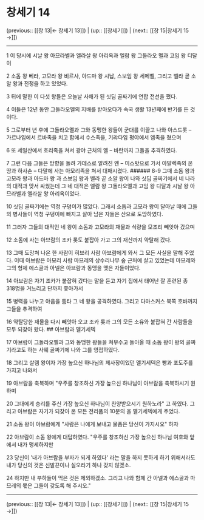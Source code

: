 # 창세기 14

(previous:: [[창 13|← 창세기 13]]) | (up:: [[창세기]]) | (next:: [[창 15|창세기 15 →]])

***




1 
이 당시에 시날 왕 아므라벨과 엘라살 왕 아리옥과 엘람 왕 그돌라오 멜과 고임 왕 디달이 



2 
소돔 왕 베라, 고모라 왕 비르사, 아드마 왕 시납, 스보임 왕 세메벨, 그리고 벨라 곧 소알 왕과 전쟁을 하고 있었다. 



3 
뒤에 말한 이 다섯 왕들은 오늘날 사해가 된 싯딤 골짜기에 연합 전선을 폈다. 



4 
이들은 12년 동안 그돌라오멜의 지배를 받아오다가 속국 생활 13년째에 반기를 든 것이다. 



5 
그로부터 년 후에 그돌라오멜과 그와 동맹한 왕들이 군대를 이끌고 나와 아스드롯 – 가르나임에서 르바족을 치고 함에서 수스족을, 기랴다임 평야에서 엠족을 쳤으며 



6 
또 세일산에서 호리족을 쳐서 광야 근처의 엘 – 바란까지 그들을 추격하였다. 



7 
그런 다음 그들은 방향을 돌려 가데스로 알려진 엔 – 미스밧으로 가서 아말렉족의 온 땅과 하사손 – 다말에 사는 아모리족을 쳐서 대패시켰다. ###### 8-9 그때 소돔 왕과 고모라 왕과 아드마 왕 과 스보임 왕과 벨라 곧 소알 왕이 나와 싯딤 골짜기에서 네 나라의 대적과 맞서 싸웠는데 그 네 대적은 엘람 왕 그돌라오멜과 고임 왕 디달과 시날 왕 아므라벨과 엘라살 왕 아리옥이었다. 



10 
싯딤 골짜기에는 역청 구덩이가 많았다. 그래서 소돔과 고모라 왕이 달아날 때에 그들의 병사들이 역청 구덩이에 빠지고 살아 남은 자들은 산으로 도망하였다. 



11 
그러자 그들의 대적인 네 왕이 소돔과 고모라의 재물과 식량을 모조리 빼앗아 갔으며 



12 
소돔에 사는 아브람의 조카 롯도 붙잡아 가고 그의 재산까지 약탈해 갔다. 



13 
그때 도망쳐 나온 한 사람이 히브리 사람 아브람에게 와서 그 모든 사실을 말해 주었다. 이때 아브람은 아모리 사람 마므레의 상수리나무 숲 근처에 살고 있었는데 마므레와 그의 형제 에스골과 아넬은 아브람과 동맹을 맺은 자들이었다. 



14 
아브람은 자기 조카가 붙잡혀 갔다는 말을 듣고 자기 집에서 태어난 잘 훈련된 종 318명을 거느리고 단까지 쫓아가서 



15 
병력을 나누고 야음을 틈타 그 네 왕을 공격하였다. 그리고 다마스커스 북쪽 호바까지 그들을 추격하여 



16 
약탈당한 재물을 다시 빼앗아 오고 조카 롯과 그의 모든 소유와 붙잡혀 간 사람들을 모두 되찾아 왔다. ## 아브람과 멜기세덱 



17 
아브람이 그돌라오멜과 그와 동맹한 왕들을 쳐부수고 돌아올 때 소돔 왕이 왕의 골짜기라고도 하는 사웨 골짜기에 나와 그를 영접하였다. 



18 
그리고 살렘 왕이자 가장 높으신 하나님의 제사장이었던 멜기세덱은 빵과 포도주를 가지고 나와서 



19 
아브람을 축복하며 "우주를 창조하신 가장 높으신 하나님이 아브람을 축복하시기 원하며 



20 
그대에게 승리를 주신 가장 높으신 하나님이 찬양받으시기 원하노라" 고 하였다. 그리고 아브람은 자기가 되찾아 온 모든 전리품의 10분의 을 멜기세덱에게 주었다. 



21 
소돔 왕이 아브람에게 "사람은 나에게 보내고 물품은 당신이 가지시오" 하자 



22 
아브람이 소돔 왕에게 대답하였다. "우주를 창조하신 가장 높으신 하나님 여호와 앞에서 내가 맹세하지만 



23 
당신이 '내가 아브람을 부자가 되게 하였다' 라는 말을 하지 못하게 하기 위해서라도 내가 당신의 것은 신발끈이나 실오라기 하나 갖지 않겠소. 



24 
하지만 내 부하들이 먹은 것은 제외하겠소. 그리고 나와 함께 간 아넬과 에스골과 마므레의 몫은 그들이 갖도록 해 주시오."

***

(previous:: [[창 13|← 창세기 13]]) | (up:: [[창세기]]) | (next:: [[창 15|창세기 15 →]])
